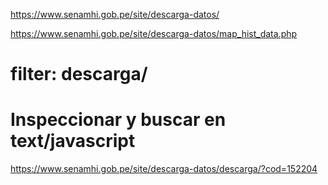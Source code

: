 https://www.senamhi.gob.pe/site/descarga-datos/

https://www.senamhi.gob.pe/site/descarga-datos/map_hist_data.php

# filter: descarga/

# Inspeccionar y buscar en text/javascript

https://www.senamhi.gob.pe/site/descarga-datos/descarga/?cod=152204
